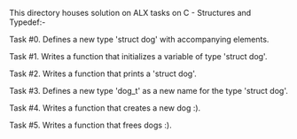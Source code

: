 This directory houses solution on ALX tasks on C - Structures and Typedef:-

Task #0. Defines a new type 'struct dog' with accompanying elements.

Task #1. Writes a function that initializes a variable of type 'struct dog'.

Task #2. Writes a function that prints a 'struct dog'.

Task #3. Defines a new type 'dog_t' as a new name for the type 'struct dog'.

Task #4. Writes a function that creates a new dog :).

Task #5. Writes a function that frees dogs :). 
